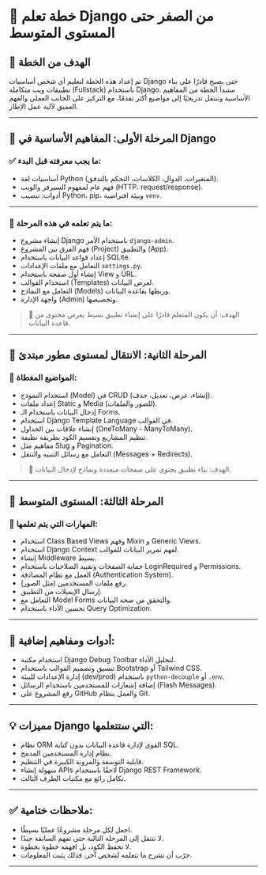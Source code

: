 # 🐍 خطة تعلم Django من الصفر حتى المستوى المتوسط

## 🎯 الهدف من الخطة

تم إعداد هذه الخطة لتعليم أي شخص أساسيات Django حتى يصبح قادرًا على بناء تطبيقات ويب متكاملة (Fullstack) باستخدام Django. ستبدأ الخطة من المفاهيم الأساسية وتنتقل تدريجيًا إلى مواضيع أكثر تقدمًا، مع التركيز على الجانب العملي والفهم العميق لآلية عمل الإطار.

---

## 🧱 المرحلة الأولى: المفاهيم الأساسية في Django

### ✅ ما يجب معرفته قبل البدء:
- أساسيات لغة Python (المتغيرات، الدوال، الكلاسات، التحكم بالتدفق).
- فهم عام لمفهوم السيرفر والويب (HTTP، request/response).
- أدوات: تنصيب Python، pip، وبيئة افتراضية `venv`.

---

### 📌 ما يتم تعلمه في هذه المرحلة:

- إنشاء مشروع Django باستخدام الأمر `django-admin`.
- فهم الفرق بين المشروع (Project) والتطبيق (App).
- إعداد قواعد البيانات باستخدام SQLite.
- التعامل مع ملفات الإعدادات `settings.py`.
- إنشاء أول صفحة باستخدام View و URL.
- استخدام القوالب (Templates) لعرض البيانات.
- التعامل مع النماذج (Models) وربطها بقاعدة البيانات.
- واجهة الإدارة (Admin) وتخصيصها.

> 📝 الهدف: أن يكون المتعلم قادرًا على إنشاء تطبيق بسيط يعرض محتوى من قاعدة البيانات.

---

## 🚀 المرحلة الثانية: الانتقال لمستوى مطور مبتدئ

### 📌 المواضيع المغطاة:

- استخدام النموذج (Model) في CRUD (إنشاء، عرض، تعديل، حذف).
- إعداد ملفات Static و Media (للصور والملفات).
- إدخال البيانات باستخدام الـ Forms.
- استخدام Django Template Language في القوالب.
- إنشاء علاقات بين الجداول (OneToMany - ManyToMany).
- تنظيم المشاريع وتقسيم الكود بطريقة نظيفة.
- مفاهيم مثل Slug و Pagination.
- التعامل مع رسائل التنبيه والتنقل (Messages + Redirects).

> 📝 الهدف: بناء تطبيق يحتوي على صفحات متعددة ونماذج لإدخال البيانات.

---

## 🧠 المرحلة الثالثة: المستوى المتوسط

### 📌 المهارات التي يتم تعلمها:

- استخدام Class Based Views وفهم Mixin و Generic Views.
- استخدام Django Context لفهم تمرير البيانات للقوالب.
- إنشاء Middleware بسيط.
- حماية الصفحات وتقييد الصلاحيات باستخدام LoginRequired و Permissions.
- العمل مع نظام المصادقة (Authentication System).
- رفع ملفات المستخدمين (مثل الصور).
- إرسال الإيميلات من التطبيق.
- التعامل مع Model Forms والتحقق من صحة البيانات.
- تحسين الأداء باستخدام Query Optimization.

---

## 🔧 أدوات ومفاهيم إضافية:

- استخدام مكتبة Django Debug Toolbar لتحليل الأداء.
- تنسيق وتصميم القوالب باستخدام Bootstrap أو Tailwind CSS.
- إدارة الإعدادات للبيئة (dev/prod) باستخدام `python-decouple` أو `.env`.
- إضافة إشعارات للمستخدمين باستخدام الرسائل (Flash Messages).
- رفع المشروع على GitHub والعمل بنظام Git.

---

## 💡 مميزات Django التي ستتعلمها:

- نظام ORM القوي لإدارة قاعدة البيانات بدون كتابة SQL.
- نظام إدارة المستخدمين المدمج.
- قابلية التوسعة والمرونة الكبيرة في التنظيم.
- سهولة إنشاء APIs لاحقًا باستخدام Django REST Framework.
- تكامل رائع مع مكتبات الطرف الثالث.

---

## ✅ ملاحظات ختامية:

- اجعل لكل مرحلة مشروعًا عمليًا بسيطًا.
- لا تنتقل إلى المرحلة التالية حتى تفهم السابقة جيدًا.
- لا تحفظ الكود، بل افهمه خطوة بخطوة.
- جرّب أن تشرح ما تتعلمه لشخص آخر، فذلك يثبت المعلومات.

---
